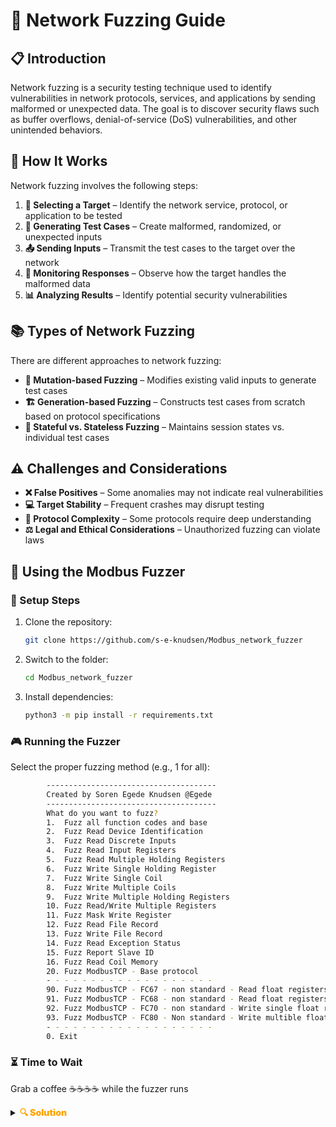 # 🧪 Network Fuzzing Guide

## 📋 Introduction
Network fuzzing is a security testing technique used to identify vulnerabilities in network protocols, services, and applications by sending malformed or unexpected data. The goal is to discover security flaws such as buffer overflows, denial-of-service (DoS) vulnerabilities, and other unintended behaviors.

## 🔄 How It Works
Network fuzzing involves the following steps:

1. **🎯 Selecting a Target** – Identify the network service, protocol, or application to be tested
2. **🧩 Generating Test Cases** – Create malformed, randomized, or unexpected inputs
3. **📤 Sending Inputs** – Transmit the test cases to the target over the network
4. **👀 Monitoring Responses** – Observe how the target handles the malformed data
5. **📊 Analyzing Results** – Identify potential security vulnerabilities

## 📚 Types of Network Fuzzing
There are different approaches to network fuzzing:

- **🔄 Mutation-based Fuzzing** – Modifies existing valid inputs to generate test cases
- **🏗️ Generation-based Fuzzing** – Constructs test cases from scratch based on protocol specifications
- **🔗 Stateful vs. Stateless Fuzzing** – Maintains session states vs. individual test cases

## ⚠️ Challenges and Considerations
- **❌ False Positives** – Some anomalies may not indicate real vulnerabilities
- **💻 Target Stability** – Frequent crashes may disrupt testing
- **📖 Protocol Complexity** – Some protocols require deep understanding
- **⚖️ Legal and Ethical Considerations** – Unauthorized fuzzing can violate laws

## 🚀 Using the Modbus Fuzzer

### 🔧 Setup Steps
1. Clone the repository:
   ```sh
   git clone https://github.com/s-e-knudsen/Modbus_network_fuzzer
   ```

2. Switch to the folder:
   ```sh
   cd Modbus_network_fuzzer 
   ```

3. Install dependencies:
   ```sh
   python3 -m pip install -r requirements.txt
   ```

### 🎮 Running the Fuzzer
Select the proper fuzzing method (e.g., 1 for all):
```sh
        --------------------------------------
        Created by Soren Egede Knudsen @Egede
        --------------------------------------
        What do you want to fuzz?
        1.  Fuzz all function codes and base
        2.  Fuzz Read Device Identification
        3.  Fuzz Read Discrete Inputs
        4.  Fuzz Read Input Registers
        5.  Fuzz Read Multiple Holding Registers
        6.  Fuzz Write Single Holding Register
        7.  Fuzz Write Single Coil
        8.  Fuzz Write Multiple Coils
        9.  Fuzz Write Multiple Holding Registers
        10. Fuzz Read/Write Multiple Registers
        11. Fuzz Mask Write Register
        12. Fuzz Read File Record
        13. Fuzz Write File Record
        14. Fuzz Read Exception Status
        15. Fuzz Report Slave ID
        16. Fuzz Read Coil Memory
        20. Fuzz ModbusTCP - Base protocol
        - - - - - - - - - - - - - - - - - - - 
        90. Fuzz ModbusTCP - FC67 - non standard - Read float registers
        91. Fuzz ModbusTCP - FC68 - non standard - Read float registers
        92. Fuzz ModbusTCP - FC70 - non standard - Write single float registers
        93. Fuzz ModbusTCP - FC80 - Non standard - Write multible float registers
        - - - - - - - - - - - - - - - - - - - 
        0. Exit
```

### ⏳ Time to Wait
Grab a coffee ☕☕☕☕ while the fuzzer runs

<details>
  <summary><strong><span style="color:orange;font-weight: 900">🔍 Solution</span></strong></summary>
  
  After completion, use the following flag:
  <div style="color:orange;font-weight: 900">
    🚩 Flag: CybICS(modbus_fuzzing_complete)
  </div>

</details>
